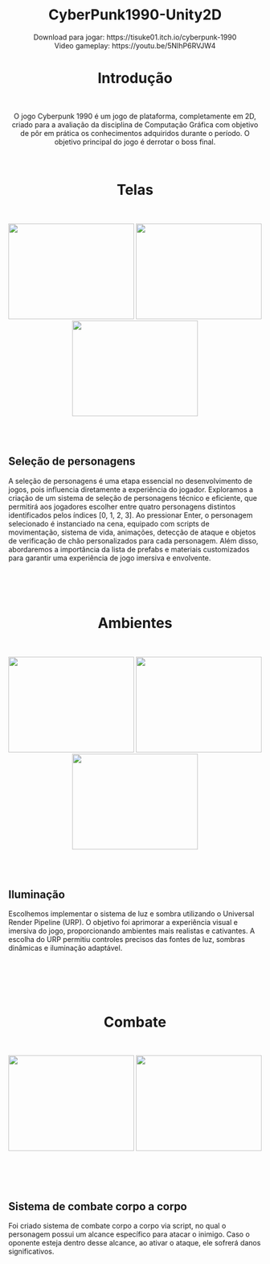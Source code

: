 
<h1 align="center">
  CyberPunk1990-Unity2D
</h1>
<p align="center">
  Download para jogar: https://tisuke01.itch.io/cyberpunk-1990
  <br>
  Video gameplay: https://youtu.be/5NIhP6RVJW4
</p>

<h1 align="center">
  Introdução
</h1>
<br>
<p align="center">
  O jogo Cyberpunk 1990 é um jogo de plataforma, completamente em 2D, criado para a
avaliação da disciplina de Computação Gráfica com objetivo de pôr em prática os
conhecimentos adquiridos durante o período. O objetivo principal do jogo é derrotar o
boss final.

</p>

<br>
<h1 align="center">
  Telas
</h1>

<br>
<p align="center">
  <img width="250" height="190" src="https://github.com/VidalsHugo/CyberPunk1990-Unity2D/assets/87623017/3461d109-ec19-432a-afd7-2ad2fff89391">
  <img width="250" height="190" src="https://github.com/VidalsHugo/CyberPunk1990-Unity2D/assets/87623017/d3132cd6-2f8c-4bd9-b7fc-9fb3b9791e78">
  <img width="250" height="190" src="https://github.com/VidalsHugo/CyberPunk1990-Unity2D/assets/87623017/a9c1e634-9c55-408a-b421-bcbf1df02f91">
</p>

<br>
<br>
<h2>
  Seleção de personagens
</h2>
<p>
  A seleção de personagens é uma etapa essencial no desenvolvimento de jogos,
pois influencia diretamente a experiência do jogador. Exploramos
a criação de um sistema de seleção de personagens técnico e eficiente, que
permitirá aos jogadores escolher entre quatro personagens distintos identificados pelos
índices [0, 1, 2, 3]. Ao pressionar Enter, o personagem selecionado é instanciado
na cena, equipado com scripts de movimentação, sistema de vida, animações,
detecção de ataque e objetos de verificação de chão personalizados para cada
personagem. Além disso, abordaremos a importância da lista de prefabs e
materiais customizados para garantir uma experiência de jogo imersiva e
envolvente.

</p>
<br>
<br>
<br>
<h1 align="center">
  Ambientes
</h1>

<br>
<p align="center">
  <img width="250" height="190" src="https://github.com/VidalsHugo/CyberPunk1990-Unity2D/assets/87623017/b80a56ba-de5e-42a1-8420-89b8a0bb5ff6">
  <img width="250" height="190" src="https://github.com/VidalsHugo/CyberPunk1990-Unity2D/assets/87623017/42e0de55-e858-46d6-b1f7-8695c81b3d28">
  <img width="250" height="190" src="https://github.com/VidalsHugo/CyberPunk1990-Unity2D/assets/87623017/1f7862db-0d83-494a-84ae-d82c2fe11257">
</p>

<br>
<br>
<h2>
  Iluminação
</h2>
<p>
  Escolhemos implementar o sistema de luz e sombra utilizando o Universal Render
Pipeline (URP). O objetivo foi aprimorar a experiência visual e imersiva do jogo,
proporcionando ambientes mais realistas e cativantes. A escolha do URP permitiu
controles precisos das fontes de luz, sombras dinâmicas e iluminação adaptável.
</p>

<br>
<br>
<br>
<br>
<h1 align="center">
  Combate
</h1>
<br>

<p align="center">
  <img width="250" height="190" src="https://github.com/VidalsHugo/CyberPunk1990-Unity2D/assets/87623017/b12214f6-c18e-4ceb-8955-b7d640ebfc16">
  <img width="250" height="190" src="https://github.com/VidalsHugo/CyberPunk1990-Unity2D/assets/87623017/4cd1e6db-ef8b-4160-85b4-9eb326ad1382">
</p>

<br>
<br>
<br>
<h2>
  Sistema de combate corpo a corpo
</h2>
<p>
  Foi criado sistema de combate corpo a corpo via script, no qual o personagem possui um alcance específico para atacar o inimigo. Caso o oponente esteja dentro desse alcance, ao ativar o ataque, ele sofrerá danos significativos.
</p>
<br>






